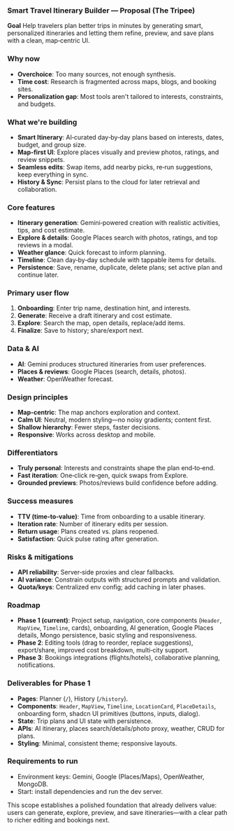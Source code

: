 ### Smart Travel Itinerary Builder — Proposal (The Tripee)

**Goal**
Help travelers plan better trips in minutes by generating smart, personalized itineraries and letting them refine, preview, and save plans with a clean, map‑centric UI.

### Why now

- **Overchoice**: Too many sources, not enough synthesis.
- **Time cost**: Research is fragmented across maps, blogs, and booking sites.
- **Personalization gap**: Most tools aren&apos;t tailored to interests, constraints, and budgets.

### What we're building

- **Smart Itinerary**: AI‑curated day‑by‑day plans based on interests, dates, budget, and group size.
- **Map‑first UI**: Explore places visually and preview photos, ratings, and review snippets.
- **Seamless edits**: Swap items, add nearby picks, re‑run suggestions, keep everything in sync.
- **History & Sync**: Persist plans to the cloud for later retrieval and collaboration.

### Core features

- **Itinerary generation**: Gemini‑powered creation with realistic activities, tips, and cost estimate.
- **Explore & details**: Google Places search with photos, ratings, and top reviews in a modal.
- **Weather glance**: Quick forecast to inform planning.
- **Timeline**: Clean day‑by‑day schedule with tappable items for details.
- **Persistence**: Save, rename, duplicate, delete plans; set active plan and continue later.

### Primary user flow

1. **Onboarding**: Enter trip name, destination hint, and interests.
2. **Generate**: Receive a draft itinerary and cost estimate.
3. **Explore**: Search the map, open details, replace/add items.
4. **Finalize**: Save to history; share/export next.

### Data & AI

- **AI**: Gemini produces structured itineraries from user preferences.
- **Places & reviews**: Google Places (search, details, photos).
- **Weather**: OpenWeather forecast.

### Design principles

- **Map‑centric**: The map anchors exploration and context.
- **Calm UI**: Neutral, modern styling—no noisy gradients; content first.
- **Shallow hierarchy**: Fewer steps, faster decisions.
- **Responsive**: Works across desktop and mobile.

### Differentiators

- **Truly personal**: Interests and constraints shape the plan end‑to‑end.
- **Fast iteration**: One‑click re‑gen, quick swaps from Explore.
- **Grounded previews**: Photos/reviews build confidence before adding.

### Success measures

- **TTV (time‑to‑value)**: Time from onboarding to a usable itinerary.
- **Iteration rate**: Number of itinerary edits per session.
- **Return usage**: Plans created vs. plans reopened.
- **Satisfaction**: Quick pulse rating after generation.

### Risks & mitigations

- **API reliability**: Server‑side proxies and clear fallbacks.
- **AI variance**: Constrain outputs with structured prompts and validation.
- **Quota/keys**: Centralized env config; add caching in later phases.

### Roadmap

- **Phase 1 (current)**: Project setup, navigation, core components (`Header`, `MapView`, `Timeline`, cards), onboarding, AI generation, Google Places details, Mongo persistence, basic styling and responsiveness.
- **Phase 2**: Editing tools (drag to reorder, replace suggestions), export/share, improved cost breakdown, multi‑city support.
- **Phase 3**: Bookings integrations (flights/hotels), collaborative planning, notifications.

### Deliverables for Phase 1

- **Pages**: Planner (`/`), History (`/history`).
- **Components**: `Header`, `MapView`, `Timeline`, `LocationCard`, `PlaceDetails`, onboarding form, shadcn UI primitives (buttons, inputs, dialog).
- **State**: Trip plans and UI state with persistence.
- **APIs**: AI itinerary, places search/details/photo proxy, weather, CRUD for plans.
- **Styling**: Minimal, consistent theme; responsive layouts.

### Requirements to run

- Environment keys: Gemini, Google (Places/Maps), OpenWeather, MongoDB.
- Start: install dependencies and run the dev server.

This scope establishes a polished foundation that already delivers value: users can generate, explore, preview, and save itineraries—with a clear path to richer editing and bookings next.
